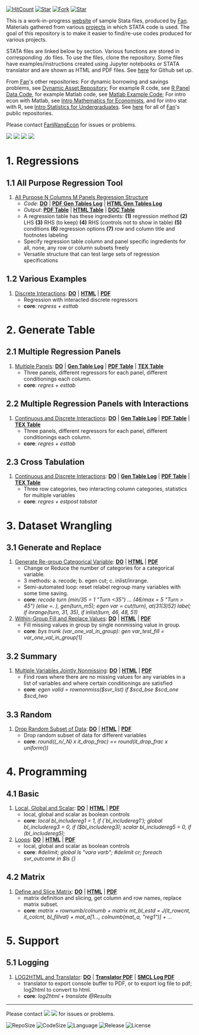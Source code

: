 [![HitCount](http://hits.dwyl.io/fanwangecon/Stata4Econ.svg)](https://github.com/FanWangEcon/Stata4Econ)  [![Star](https://img.shields.io/github/stars/fanwangecon/Stata4Econ?style=social)](https://github.com/FanWangEcon/Stata4Econ/stargazers) [![Fork](https://img.shields.io/github/forks/fanwangecon/Stata4Econ?style=social)](https://github.com/FanWangEcon/Stata4Econ/network/members) [![Star](https://img.shields.io/github/watchers/fanwangecon/Stata4Econ?style=social)](https://github.com/FanWangEcon/Stata4Econ/watchers)

This is a work-in-progress [website](https://fanwangecon.github.io/Stata4Econ/) of sample Stata files, produced by [Fan](https://fanwangecon.github.io/). Materials gathered from various [projects](https://fanwangecon.github.io/research) in which STATA code is used. The goal of this repository is to make it easier to find/re-use codes produced for various projects.

STATA files are linked below by section. Various functions are stored in corresponding .do files. To use the files, clone the repository. Some files have examples/instructions created using Jupyter notebooks or STATA translator and are shown as HTML and PDF files. See [here](docs/gitsetup.md) for Github set up.

From [Fan](https://fanwangecon.github.io/)'s other repositories: For dynamic borrowing and savings problems, see [Dynamic Asset Repository](https://fanwangecon.github.io/CodeDynaAsset/); For example R code, see [R Panel Data Code](https://fanwangecon.github.io/R4Econ/), for example Matlab code, see [Matlab Example Code](https://fanwangecon.github.io/M4Econ/); For intro econ with Matlab, see [Intro Mathematics for Economists](https://fanwangecon.github.io/Math4Econ/), and for intro stat with R, see [Intro Statistics for Undergraduates](https://fanwangecon.github.io/Stat4Econ/). See [here](https://github.com/FanWangEcon) for all of [Fan](https://fanwangecon.github.io/)'s public repositories.

Please contact [FanWangEcon](https://fanwangecon.github.io/) for issues or problems.

[![](https://img.shields.io/github/last-commit/fanwangecon/Stata4Econ)](https://github.com/FanWangEcon/Stata4Econ/commits/master) [![](https://img.shields.io/github/commit-activity/m/fanwangecon/Stata4Econ)](https://github.com/FanWangEcon/Stata4Econ/graphs/commit-activity) [![](https://img.shields.io/github/issues/fanwangecon/Stata4Econ)](https://github.com/FanWangEcon/Stata4Econ/issues) [![](https://img.shields.io/github/issues-pr/fanwangecon/Stata4Econ)](https://github.com/FanWangEcon/Stata4Econ/pulls)

# 1. Regressions

## 1.1 All Purpose Regression Tool

1. [All Purpose N Columns M Panels Regression Structure](https://github.com/FanWangEcon/Stata4Econ/tree/master/reglin/multipanel/allpurpose)
    + *Code*: [**DO**](https://github.com/FanWangEcon/Stata4Econ/blob/master/reglin/multipanel/allpurpose/allpurpose.do) \| [**PDF Gen Tables Log**](https://fanwangecon.github.io/Stata4Econ/reglin/multipanel/allpurpose/allpurpose.pdf) \| [**HTML Gen Tables Log**](https://fanwangecon.github.io/Stata4Econ/reglin/multipanel/allpurpose/allpurpose.html)
    + *Output*: [**PDF Table**](https://github.com/FanWangEcon/Stata4Econ/blob/master/reglin/multipanel/allpurpose/allpurpose_tab.pdf) \| [**HTML Table**](https://fanwangecon.github.io/Stata4Econ/reglin/multipanel/allpurpose/allpurpose_tab.html) \| [**DOC Table**](https://github.com/FanWangEcon/Stata4Econ/blob/master/reglin/multipanel/allpurpose/allpurpose_tab.rtf)
    + A regression table has these ingredients: **(1)** regression method **(2)** LHS **(3)** RHS (to keep) **(4)** RHS (controls not to show in table) **(5)** conditions **(6)** regression options **(7)** row and column title and footnotes labeling
    + Specify regression table column and panel specific ingredients for all, none, any row or column subsets freely
    + Versatile structure that can test large sets of regression specifications

## 1.2 Various Examples

1. [Discrete Interactions](https://github.com/FanWangEcon/Stata4Econ/blob/master/reglin/discrete/fs_reg_d_interact.pdf): [**DO**](https://github.com/FanWangEcon/Stata4Econ/blob/master/reglin/discrete/fs_reg_d_interact.do) \| [**HTML**](https://fanwangecon.github.io/Stata4Econ/reglin/discrete/fs_reg_d_interact.html) \| [**PDF**](https://fanwangecon.github.io/Stata4Econ/reglin/discrete/fs_reg_d_interact.pdf)
    + Regression with interacted discrete regressors
    + **core**: *regress + esttab*

# 2. Generate Table

## 2.1 Multiple Regression Panels

1. [Multiple Panels](https://github.com/FanWangEcon/Stata4Econ/blob/master/table/multipanel/tab_6col3pan/tab_6col3pan.pdf): [**DO**](https://github.com/FanWangEcon/Stata4Econ/blob/master/table/multipanel/tab_6col3pan/gen_reg.do) \| [**Gen Table Log**](https://fanwangecon.github.io/Stata4Econ/table/multipanel/tab_6col3pan/gen_reg.pdf) \| [**PDF Table**](https://github.com/FanWangEcon/Stata4Econ/blob/master/table/multipanel/tab_6col3pan/tab_6col3pan.pdf) \| [**TEX Table**](https://github.com/FanWangEcon/Stata4Econ/blob/master/table/multipanel/tab_6col3pan/tab_6col3pan_texbody.tex)
    + Three panels, different regressors for each panel, different conditionings each column.
    + **core**: *regres + esttab*

## 2.2 Multiple Regression Panels with Interactions

1. [Continuous and Discrete Interactions](https://github.com/FanWangEcon/Stata4Econ/blob/master/table/multipanel/tab_6col_cts_dis2inter/tab_6col_cts_dis2inter.pdf): [**DO**](https://github.com/FanWangEcon/Stata4Econ/blob/master/table/multipanel/tab_6col_cts_dis2inter/gen_reg.do) \| [**Gen Table Log**](https://fanwangecon.github.io/Stata4Econ/table/multipanel/tab_6col_cts_dis2inter/gen_reg.pdf) \| [**PDF Table**](https://github.com/FanWangEcon/Stata4Econ/blob/master/table/multipanel/tab_6col_cts_dis2inter/tab_6col_cts_dis2inter.pdf) \| [**TEX Table**](https://github.com/FanWangEcon/Stata4Econ/blob/master/table/multipanel/tab_6col_cts_dis2inter/tab_6col_cts_dis2inter_texbody.tex)
    + Three panels, different regressors for each panel, different conditionings each column.
    + **core**: *regres + esttab*

## 2.3 Cross Tabulation

1. [Continuous and Discrete Interactions](https://github.com/FanWangEcon/Stata4Econ/blob/master/table/tabsumm/tab_mcol_npanel/tab_mcol_npanel.pdf): [**DO**](https://github.com/FanWangEcon/Stata4Econ/blob/master/table/tabsumm/tab_mcol_npanel/gen_reg.do) \| [**Gen Table Log**](https://fanwangecon.github.io/Stata4Econ/table/tabsumm/tab_mcol_npanel/gen_reg.pdf) \| [**PDF Table**](https://github.com/FanWangEcon/Stata4Econ/blob/master/table/tabsumm/tab_mcol_npanel/tab_mcol_npanel.pdf) \| [**TEX Table**](https://github.com/FanWangEcon/Stata4Econ/blob/master/table/tabsumm/tab_mcol_npanel/tab_mcol_npanel_texbody.tex)
    + Three row categories, two interacting column categories, statistics for multiple variables
    + **core**: *regres + estpost tabstat*

# 3. Dataset Wrangling

## 3.1 Generate and Replace

1. [Generate Re-group Categorical Variable](https://github.com/FanWangEcon/Stata4Econ/blob/master/gen/replace/fs_recode.pdf): [**DO**](https://github.com/FanWangEcon/Stata4Econ/blob/master/gen/replace/fs_recode.do) \| [**HTML**](https://fanwangecon.github.io/Stata4Econ/gen/replace/fs_recode.html) \| [**PDF**](https://github.com/FanWangEcon/Stata4Econ/blob/master/gen/replace/fs_recode.pdf)
    + Change or Reduce the number of categories for a categorical variable.
    + 3 methods: a. recode; b. egen cut; c. inlist/inrange.
    + Semi-automated loop: reset relabel regroup many variables with some time saving.
    + **core**: *recode turn (min/35 = 1 "Turn <35") ... (46/max = 5 "Turn > 45") (else  =. ), gen(turn_m5); egen var = cut(turn), at(31(3)52) label; if inrange(turn, 31, 35), if inlist(turn, 46, 48, 51)*
2. [Within-Group Fill and Replace Values](https://github.com/FanWangEcon/Stata4Econ/blob/master/gen/group/fs_group.pdf): [**DO**](https://github.com/FanWangEcon/Stata4Econ/blob/master/gen/group/fs_group.do) \| [**HTML**](https://fanwangecon.github.io/Stata4Econ/gen/group/fs_group.html) \| [**PDF**](https://github.com/FanWangEcon/Stata4Econ/blob/master/gen/group/fs_group.pdf)
    + Fill missing values in group by single nonmissing value in group.
    + **core**: *bys trunk (var_one_val_in_group): gen var_test_fill = var_one_val_in_group[1]*

## 3.2 Summary

1. [Multiple Variables Jointly Nonmissing](https://github.com/FanWangEcon/Stata4Econ/blob/master/summ/count/fs_nonmissing.pdf): [**DO**](https://github.com/FanWangEcon/Stata4Econ/blob/master/summ/count/fs_nonmissing.do) \| [**HTML**](https://fanwangecon.github.io/Stata4Econ/summ/count/fs_nonmissing.html) \| [**PDF**](https://github.com/FanWangEcon/Stata4Econ/blob/master/summ/count/fs_nonmissing.pdf)
    + Find rows where there are no missing values for any variables in a list of variables and where certain conditionings are satisfied
    + **core**: *egen valid = rownonmiss($svr_list) if $scd_bse $scd_one $scd_two*

## 3.3 Random

1. [Drop Random Subset of Data](https://github.com/FanWangEcon/Stata4Econ/blob/master/rand/basic/fs_droprand.pdf): [**DO**](https://github.com/FanWangEcon/Stata4Econ/blob/master/rand/basic/fs_droprand.do) \| [**HTML**](https://fanwangecon.github.io/Stata4Econ/rand/basic/fs_droprand.html) \| [**PDF**](https://github.com/FanWangEcon/Stata4Econ/blob/master/rand/basic/fs_droprand.pdf)
    + Drop random subset of data for different variables
    + **core**: *round((_n/_N) x it_drop_frac) == round(it_drop_frac x uniform())*


# 4. Programming

## 4.1 Basic

1. [Local, Global and Scalar](https://github.com/FanWangEcon/Stata4Econ/blob/master/prog/define/fs_boolean.pdf): [**DO**](https://github.com/FanWangEcon/Stata4Econ/blob/master/prog/define/fs_boolean.do) \| [**HTML**](https://fanwangecon.github.io/Stata4Econ/prog/define/fs_boolean.html) \| [**PDF**](https://github.com/FanWangEcon/Stata4Econ/blob/master/prog/define/fs_boolean.pdf)
    + local, global and scalar as boolean controls
    + **core**: *local bl_includereg1 = 1, if (`bl_includereg1'); global bl_includereg3 = 0, if ($bl_includereg3); scalar bl_includereg5 = 0, if (bl_includereg5);*
2. [Loops](https://github.com/FanWangEcon/Stata4Econ/blob/master/prog/basics/fs_loop.pdf): [**DO**](https://github.com/FanWangEcon/Stata4Econ/blob/master/prog/basics/fs_loop.do) \| [**HTML**](https://fanwangecon.github.io/Stata4Econ/prog/basics/fs_loop.html) \| [**PDF**](https://github.com/FanWangEcon/Stata4Econ/blob/master/prog/basics/fs_loop.pdf)
    + local, global and scalar as boolean controls
    + **core**: *#delimit; global ls "vara varb"; #delimit cr; foreach svr_outcome in $ls {}*

## 4.2 Matrix

1. [Define and Slice Matrix](https://github.com/FanWangEcon/Stata4Econ/blob/master/matrix/define/basic.pdf): [**DO**](https://github.com/FanWangEcon/Stata4Econ/blob/master/matrix/define/basic.do) \| [**HTML**](https://fanwangecon.github.io/Stata4Econ/matrix/define/basic.html) \| [**PDF**](https://github.com/FanWangEcon/Stata4Econ/blob/master/matrix/define/basic.pdf)
    + matrix definition and slicing, get column and row names, replace matrix subset.
    + **core**: *matrix + rownumb/colnumb +	matrix mt_bl_estd = J(it_rowcnt, it_colcnt, bl_fillval) + mat_a[1..., colnumb(mat_a, "reg1")] + ...*

# 5. Support

## 5.1 Logging

1. [LOG2HTML and Translator](https://github.com/FanWangEcon/Stata4Econ/blob/master/output/log/fs_log2html_results.pdf): [**DO**](https://github.com/FanWangEcon/Stata4Econ/blob/master/output/log/fs_log2html.do) \| [**Translator PDF**](https://fanwangecon.github.io/Stata4Econ/output/log/fs_log2html_results.pdf) \| [**SMCL Log PDF**](https://github.com/FanWangEcon/Stata4Econ/blob/master/output/log/fs_log2html_results.pdf)
    + translator to export console buffer to PDF, or to export log file to pdf; log2html to convert to html.
    + **core**: *log2html + translate @Results*

----
Please contact [![](https://img.shields.io/github/followers/fanwangecon?label=FanWangEcon&style=social)](https://github.com/FanWangEcon) [![](https://img.shields.io/twitter/follow/fanwangecon?label=%20&style=social)](https://twitter.com/fanwangecon) for issues or problems.

![RepoSize](https://img.shields.io/github/repo-size/fanwangecon/Stata4Econ)
![CodeSize](https://img.shields.io/github/languages/code-size/fanwangecon/Stata4Econ)
![Language](https://img.shields.io/github/languages/top/fanwangecon/Stata4Econ)
![Release](https://img.shields.io/github/downloads/fanwangecon/Stata4Econ/total)
![License](https://img.shields.io/github/license/fanwangecon/Stata4Econ)
